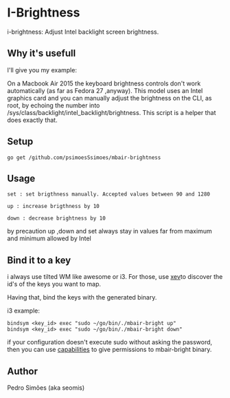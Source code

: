 # I-Brightness

i-brightness: Adjust Intel backlight screen brightness.

## Why it's usefull

I'll give you my example:

On a Macbook Air 2015 the keyboard brightness controls don't work automatically (as far as Fedora 27 ,anyway).
This model uses an Intel graphics card and you can manually adjust the brightness on the CLI, as root, by echoing the number into /sys/class/backlight/intel_backlight/brightness. This script is a helper that does exactly that.

## Setup

	go get /github.com/psimoesSsimoes/mbair-brightness

## Usage

	set : set brigthness manually. Accepted values between 90 and 1280

	up : increase brigthness by 10

	down : decrease brightness by 10
	
by precaution up ,down and set always stay in values far from maximum and minimum allowed by Intel

## Bind it to a key

i always use tilted WM like awesome or i3. For those, use [xev](https://en.wikipedia.org/wiki/Xev)to discover the id's of the keys you want to map.

Having that, bind the keys with the generated binary.

i3 example:

	bindsym <key_id> exec "sudo ~/go/bin/./mbair-bright up"
	bindsym <key_id> exec "sudo ~/go/bin/./mbair-bright down"


if your configuration doesn't execute sudo without asking the password, then you can use [capabilities](http://man7.org/linux/man-pages/man7/capabilities.7.html) to give permissions to mbair-bright binary.

## Author

Pedro Simões (aka seomis)
